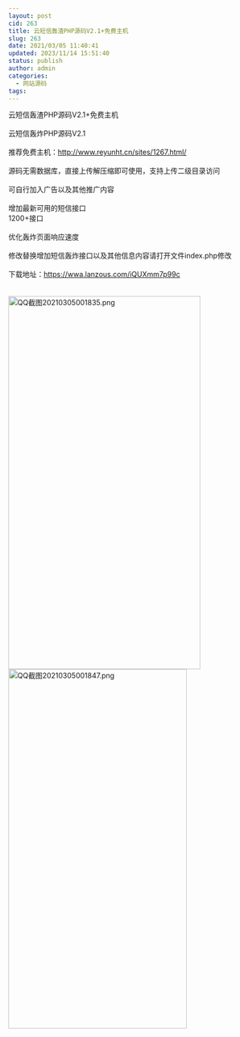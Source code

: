 ```yaml
---
layout: post
cid: 263
title: 云短信轰渣PHP源码V2.1+免费主机
slug: 263
date: 2021/03/05 11:40:41
updated: 2023/11/14 15:51:40
status: publish
author: admin
categories: 
  - 网站源码
tags: 
---
```



<div alt="潮男心博客 www.cnx0.com">
	云短信轰渣PHP源码V2.1+免费主机<br />
<br />
云短信轰炸PHP源码V2.1<br />
<br />
推荐免费主机：<a href="http://www.reyunht.cn/sites/1267.html/" target="_blank">http://www.reyunht.cn/sites/1267.html/</a><br />
<br />
源码无需数据库，直接上传解压缩即可使用，支持上传二级目录访问<br />
<br />
可自行加入广告以及其他推广内容<br />
<br />
增加最新可用的短信接口<br />
1200+接口<br />
<br />
优化轰炸页面响应速度<br />
<br />
修改替换增加短信轰炸接口以及其他信息内容请打开文件index.php修改<br />
<br />
下载地址：<a href="https://wwa.lanzous.com/iQUXmm7p99c" target="_blank">https://wwa.lanzous.com/iQUXmm7p99c</a><br />
<br />
<br />
<a target="_blank" href="https://dbg188.com/content/uploadfile/202103/bd3c1614874738.png" id="ematt:24475"><img src="https://dbg188.com/content/uploadfile/202103/bd3c1614874738.png" title="点击查看原图" alt="QQ截图20210305001835.png" border="0" width="381" height="739" /></a><a target="_blank" href="https://dbg188.com/content/uploadfile/202103/05261614874739.png" id="ematt:24477"><img src="https://dbg188.com/content/uploadfile/202103/05261614874739.png" title="点击查看原图" alt="QQ截图20210305001847.png" border="0" width="354" height="712" /></a><br />
</div>